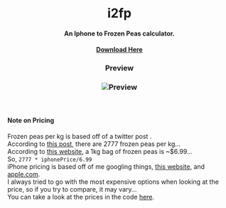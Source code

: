 <h1 align="center">
  <br>
  i2fp
  <br>
</h1>
<h4 align="center">An Iphone to Frozen Peas calculator.</h4>
<h4 align="center"><a href="https://github.com/YungSamzy/i2fp/releases/download/1.0/i2fp.exe">Download Here</a></h4>

<h3 align="center">Preview<h3>
<p align="center"><img src="https://i.ibb.co/hVRnXSz/image.png" alt="Preview"/></p>
&nbsp;&nbsp;
&nbsp;&nbsp;
  
#### **Note on Pricing** 
Frozen peas per kg is based off of a twitter post .  
According to [this post](https://twitter.com/Alexand19039479/status/1519278784456937474), there are 2777 frozen peas per kg...  
According to [this website](https://www.groceryonwheels.org/green-peas-1), a 1kg bag of frozen peas is ~$6.99...  
So, ```2777 * iphonePrice/6.99```  
iPhone pricing is based off of me googling things, [this website](https://venturebeat.com/mobile/iphone-prices-from-the-original-to-iphone-x/), and [apple.com](https://apple.com).  
I always tried to go with the most expensive options when looking at the price, so if you try to compare, it may vary...  
You can take a look at the prices in the code [here](https://github.com/YungSamzy/i2fp/blob/main/PriceConverter.cs).  
